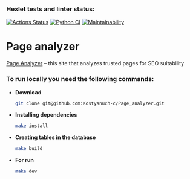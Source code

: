 ### Hexlet tests and linter status:

[![Actions Status](https://github.com/Kostyanuch-c/python-project-83/actions/workflows/hexlet-check.yml/badge.svg)](https://github.com/Kostyanuch-c/python-project-83/actions)  [![Python CI](https://github.com/Kostyanuch-c/python-project-83/actions/workflows/ci.yml/badge.svg)](https://github.com/Kostyanuch-c/python-project-83/actions/workflows/ci.yml)  [![Maintainability](https://api.codeclimate.com/v1/badges/b23b5a62d9cf63faf2bb/maintainability)](https://codeclimate.com/github/Kostyanuch-c/python-project-83/maintainability)

# Page analyzer

[Page Analyzer](https://page-analyzer-bvtc.onrender.com) – this site that analyzes trusted pages for SEO suitability

### To run locally you need the following commands:

+ **Download**

  ```bash
  git clone git@github.com:Kostyanuch-c/Page_analyzer.git 
  ```
+ **Installing dependencies**
    ```bash
    make install 
  ```
+ **Creating tables in the database**
    ```bash
    make build 
  ```
+ **For run**
  ```bash
  make dev 
  ```